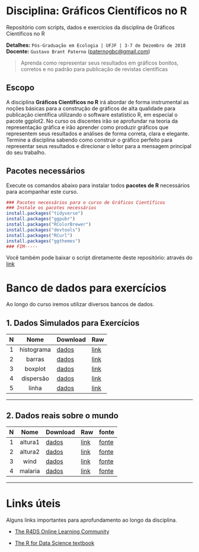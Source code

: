 # Disciplina: Gráficos Científicos no R 

Repositório com scripts, dados e exercícios da disciplina de Gráficos Científicos no R  

__Detalhes:__ `Pós-Graduação em Ecologia | UFJF | 3-7 de Dezembro de 2018`  
__Docente:__ `Gustavo Brant Paterno` (paternogbc@gmail.com)

> Aprenda como representar seus resultados em gráficos bonitos, corretos e no padrão para
publicação de revistas científicas

## Escopo 

A disciplina __Gráficos Científicos no R__ irá abordar de forma instrumental as noções básicas para a construção de gráficos de alta qualidade para publicação científica utilizando o software estatístico R, em especial o pacote ggplot2. No curso os discentes irão se aprofundar na teoria da representação gráfica e irão aprender como produzir gráficos que representem seus resultados e análises de forma correta, clara e elegante. Termine a disciplina sabendo como construir o gráfico perfeito para representar seus resultados e direcionar o leitor para a mensagem principal do seu trabalho.


## Pacotes necessários

Execute os comandos abaixo para instalar todos __pacotes de R__ necessários para acompanhar este curso.

``` r
### Pacotes necessários para o curso de Gráficos Científicos
### Instale os pacotes necessários
install.packages("tidyverse")
install.packages("ggpubr")
install.packages("RColorBrewer")
install.packages("devtools")
install.packages("RCurl")
install.packages("ggthemes")
### FIM-----
```

Você também pode baixar o script diretamente deste repositório: através do [link]()

# Banco de dados para exercícios

Ao longo do curso iremos utilizar diversos bancos de dados.

## 1. Dados Simulados para Exercícios

| N | Nome | Download | Raw 
| :---: | :---: | :--- | :---|  
| 1 | histograma | [dados]() | [link]() |
| 2 | barras | [dados]() | [link]() |
| 3 | boxplot | [dados]() | [link]() |
| 4 | dispersão | [dados]() | [link]() |
| 5 | linha | [dados]() | [link]() |

*** 

## 2. Dados reais sobre o mundo

| N | Nome | Download | Raw | fonte 
| :---: | :---: | :--- | :---|  :---|
| 1 | altura1 | [dados]() | [link]() | [fonte]() |
| 2 | altura2 | [dados]() | [link]() | [fonte]() |
| 3 | wind | [dados]() | [link]() | [fonte]() |
| 4 | malaria | [dados]() | [link]() | [fonte]() |

***  

# Links úteis

Alguns links importantes para aprofundamento ao longo da disciplina.

* [The R4DS Online Learning Community](https://www.rfordatasci.com)

* [The R for Data Science textbook](http://r4ds.had.co.nz/)
